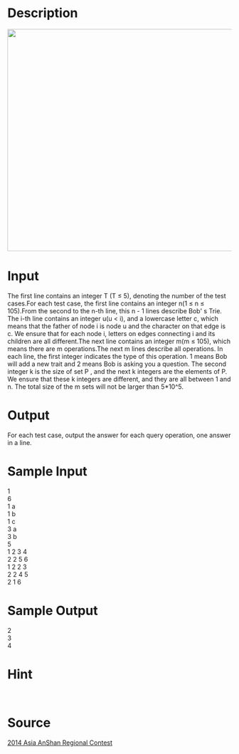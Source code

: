 
# Description

<div class="content"><p><img width="1229" height="499" src="/source/bzoj/3906/img/aHR0cHM6Ly9seWRzeS5jb20vSnVkZ2VPbmxpbmUvdXBsb2FkLzIwMTUwMy92Mi5QTkc=.PNG" alt=""/></p></div>

# Input

<div class="content"><p>The first line contains an integer T (T ≤ 5), denoting the number of the test cases.For each test case, the first line contains an integer n(1 ≤ n ≤ 105).From the second to the n-th line, this n - 1 lines describe Bob&#39; s Trie. The i-th line contains an integer u(u &lt; i), and a lowercase letter c, which means that the father of node i is node u and the character on that edge is c. We ensure that for each node i, letters on edges connecting i and its children are all different.The next line contains an integer m(m ≤ 105), which means there are m operations.The next m lines describe all operations. In each line, the first integer indicates the type of this operation. 1 means Bob will add a new trait and 2 means Bob is asking you a question. The second integer k is the size of set P , and the next k integers are the elements of P. We ensure that these k integers are different, and they are all between 1 and n. The total size of the m sets will not be larger than 5*10^5.</p></div>

# Output

<div class="content"><p>For each test case, output the answer for each query operation, one answer in a line.</p></div>

# Sample Input

<div class="content"><span class="sampledata">1<br/>
6<br/>
1 a<br/>
1 b<br/>
1 c<br/>
3 a<br/>
3 b<br/>
5<br/>
1 2 3 4<br/>
2 2 5 6<br/>
1 2 2 3<br/>
2 2 4 5<br/>
2 1 6</span></div>

# Sample Output

<div class="content"><span class="sampledata">2<br/>
3<br/>
4<br/>
</span></div>

# Hint

<div class="content"><p></p><p></p><br/>
<p></p><p></p></div>

# Source

<div class="content"><p><a href="problemset.php?search=2014 Asia AnShan Regional Contest">2014 Asia AnShan Regional Contest</a></p></div>


